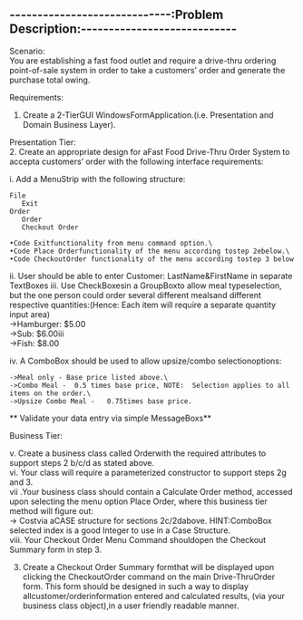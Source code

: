 -----------------------------:Problem Description:----------------------------
------------------------------------------------------------------------------

Scenario:\
You are establishing a fast food outlet and require a drive-thru ordering point-of-sale system in order to take a customers’ order and generate the purchase total owing.

Requirements:

1.	Create a 2-TierGUI WindowsFormApplication.(i.e. Presentation and Domain Business Layer).

Presentation Tier:\
2.	Create an appropriate design for aFast Food Drive-Thru Order System to accepta customers’ order with the following interface requirements:

i.	Add a MenuStrip with the following structure:

	File
	   Exit
	Order
	   Order
	   Checkout Order
	   
	•Code Exitfunctionality from menu command option.\
	•Code Place Orderfunctionality of the menu according tostep 2ebelow.\
	•Code CheckoutOrder functionality of the menu according tostep 3 below
	
ii. User should be able to enter Customer: LastName&FirstName in separate TextBoxes
iii. Use CheckBoxesin a GroupBoxto allow meal typeselection, but the one person could order several different mealsand different respective quantities:(Hence:  Each item will require a separate quantity input area)\
	->Hamburger:  $5.00\
	->Sub:  $6.00iii\
	->Fish:  $8.00
	
iv. A ComboBox should be used to allow upsize/combo selectionoptions:

	->Meal only - Base price listed above.\
	->Combo Meal -	0.5 times base price, NOTE:  Selection applies to all items on the order.\
	->Upsize Combo Meal -	0.75times base price.

** Validate your data entry via simple MessageBoxs**

Business Tier:

v. Create a business class called Orderwith the required attributes to support steps 2 b/c/d as stated above.\
vi. Your class will require a parameterized constructor to support steps 2g and 3.\
vii .Your business class should contain a Calculate Order method, accessed upon selecting the menu option Place Order, where this business tier method will figure out:\
	-> Costvia aCASE structure for sections 2c/2dabove. HINT:ComboBox selected index is a good Integer to use in a Case Structure.\
viii. Your Checkout Order Menu Command shouldopen the Checkout Summary form in step 3.

3. Create a Checkout Order Summary formthat will be displayed upon clicking the CheckoutOrder command on the main Drive-ThruOrder form. This form should be designed in such a way to display allcustomer/orderinformation entered and calculated results, (via your business class object),in a user friendly readable manner.












